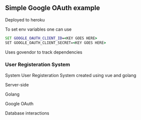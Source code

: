 ## Simple Google OAuth example

Deployed to heroku

To set env variables one can use

```cmd
SET GOOGLE_OAUTH_CLIENT_ID=<KEY GOES HERE>
SET GOOGLE_OAUTH_CLIENT_SECRET=<KEY GOES HERE>
```

Uses govendor to track dependencies
### User Registeration System

System User Registeration System created using vue and golang


Server-side 

Golang

Google OAuth

Database interactions

